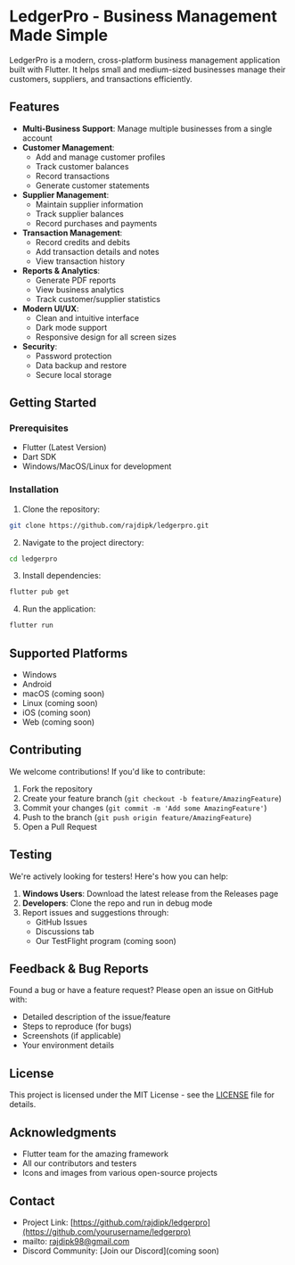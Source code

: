 # LedgerPro - Business Management Made Simple

LedgerPro is a modern, cross-platform business management application built with Flutter. It helps small and medium-sized businesses manage their customers, suppliers, and transactions efficiently.

## Features

- **Multi-Business Support**: Manage multiple businesses from a single account
- **Customer Management**: 
  - Add and manage customer profiles
  - Track customer balances
  - Record transactions
  - Generate customer statements
- **Supplier Management**:
  - Maintain supplier information
  - Track supplier balances
  - Record purchases and payments
- **Transaction Management**:
  - Record credits and debits
  - Add transaction details and notes
  - View transaction history
- **Reports & Analytics**:
  - Generate PDF reports
  - View business analytics
  - Track customer/supplier statistics
- **Modern UI/UX**:
  - Clean and intuitive interface
  - Dark mode support
  - Responsive design for all screen sizes
- **Security**:
  - Password protection
  - Data backup and restore
  - Secure local storage

## Getting Started

### Prerequisites
- Flutter (Latest Version)
- Dart SDK
- Windows/MacOS/Linux for development

### Installation

1. Clone the repository:
```bash
git clone https://github.com/rajdipk/ledgerpro.git
```

2. Navigate to the project directory:
```bash
cd ledgerpro
```

3. Install dependencies:
```bash
flutter pub get
```

4. Run the application:
```bash
flutter run
```

## Supported Platforms

- Windows
- Android
- macOS (coming soon)
- Linux (coming soon)
- iOS (coming soon)
- Web (coming soon)

## Contributing

We welcome contributions! If you'd like to contribute:

1. Fork the repository
2. Create your feature branch (`git checkout -b feature/AmazingFeature`)
3. Commit your changes (`git commit -m 'Add some AmazingFeature'`)
4. Push to the branch (`git push origin feature/AmazingFeature`)
5. Open a Pull Request

## Testing

We're actively looking for testers! Here's how you can help:

1. **Windows Users**: Download the latest release from the Releases page
2. **Developers**: Clone the repo and run in debug mode
3. Report issues and suggestions through:
   - GitHub Issues
   - Discussions tab
   - Our TestFlight program (coming soon)

## Feedback & Bug Reports

Found a bug or have a feature request? Please open an issue on GitHub with:
- Detailed description of the issue/feature
- Steps to reproduce (for bugs)
- Screenshots (if applicable)
- Your environment details

## License

This project is licensed under the MIT License - see the [LICENSE](LICENSE) file for details.

## Acknowledgments

- Flutter team for the amazing framework
- All our contributors and testers
- Icons and images from various open-source projects

## Contact

- Project Link: [https://github.com/rajdipk/ledgerpro](https://github.com/yourusername/ledgerpro)
- mailto: rajdipk98@gmail.com
- Discord Community: [Join our Discord](coming soon)
